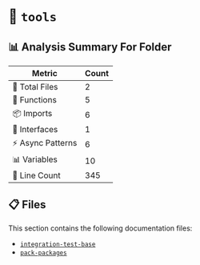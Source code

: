 # 📁 `tools`

## 📊 Analysis Summary For Folder

| Metric | Count |
|--------|-------|
| 📁 Total Files | 2 |
| 🔧 Functions | 5 |
| 📦 Imports | 6 |
| 📐 Interfaces | 1 |
| ⚡ Async Patterns | 6 |
| 📊 Variables | 10 |
| 🔢 Line Count | 345 |


## 📋 Files

This section contains the following documentation files:

- [`integration-test-base`](./integration-test-base.md)
- [`pack-packages`](./pack-packages.md)